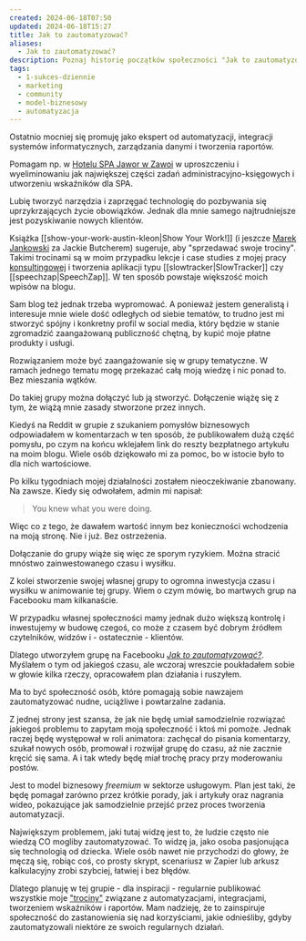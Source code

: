 ```yaml
---
created: 2024-06-18T07:50
updated: 2024-06-18T15:27
title: Jak to zautomatyzować?
aliases:
  - Jak to zautomatyzować?
description: Poznaj historię początków społeczności "Jak to zautomatyzować?" i dzielenia się wiedzą o automatyzacji oraz integracji systemów. Odkryj, jak "sprzedawać swoje trociny" poprzez praktyczne case studies, blogowanie i angażowanie się w tematyczne grupy.
tags:
  - 1-sukces-dziennie
  - marketing
  - community
  - model-biznesowy
  - automatyzacja
---
```

Ostatnio mocniej się promuję jako ekspert od automatyzacji, integracji systemów informatycznych, zarządzania danymi i tworzenia raportów. 

Pomagam np. w [Hotelu SPA Jawor w Zawoi](https://hotel-jawor.pl) w uproszczeniu i wyeliminowaniu jak największej części zadań administracyjno-księgowych i utworzeniu wskaźników dla SPA.

Lubię tworzyć narzędzia i zaprzęgać technologię do pozbywania się uprzykrzających życie obowiązków. Jednak dla mnie samego najtrudniejsze jest pozyskiwanie nowych klientów.

Książka [[show-your-work-austin-kleon|Show Your Work!]] (i jeszcze [Marek Jankowski](https://www.linkedin.com/feed/update/urn:li:activity:7193131592351920128?commentUrn=urn%3Ali%3Acomment%3A%28activity%3A7193131592351920128%2C7193144075905077248%29&replyUrn=urn%3Ali%3Acomment%3A%28activity%3A7193131592351920128%2C7193244397134594048%29&dashCommentUrn=urn%3Ali%3Afsd_comment%3A%287193144075905077248%2Curn%3Ali%3Aactivity%3A7193131592351920128%29&dashReplyUrn=urn%3Ali%3Afsd_comment%3A%287193244397134594048%2Curn%3Ali%3Aactivity%3A7193131592351920128%29) za Jackie Butcherem) sugeruje, aby "sprzedawać swoje trociny". Takimi trocinami są w moim przypadku lekcje i case studies z mojej pracy [konsultingowej](https://michalkukla.pl/konsultacje) i tworzenia aplikacji typu [[slowtracker|SlowTracker]] czy [[speechzap|SpeechZap]]. W ten sposób powstaje większość moich wpisów na blogu.

Sam blog też jednak trzeba wypromować. A ponieważ jestem generalistą i interesuje mnie wiele dość odległych od siebie tematów, to trudno jest mi stworzyć spójny i konkretny profil w social media, który będzie w stanie zgromadzić zaangażowaną publiczność chętną, by kupić moje płatne produkty i usługi.

Rozwiązaniem może być zaangażowanie się w grupy tematyczne. W ramach jednego tematu mogę przekazać całą moją wiedzę i nic ponad to. Bez mieszania wątków.

Do takiej grupy można dołączyć lub ją stworzyć. Dołączenie wiążę się z tym, że wiążą mnie zasady stworzone przez innych.

Kiedyś na Reddit w grupie z szukaniem pomysłów biznesowych odpowiadałem w komentarzach w ten sposób, że publikowałem dużą część pomysłu, po czym na końcu wklejałem link do reszty bezpłatnego artykułu na moim blogu. Wiele osób dziękowało mi za pomoc, bo w istocie było to dla nich wartościowe.

Po kilku tygodniach mojej działalności zostałem nieoczekiwanie zbanowany. Na zawsze. Kiedy się odwołałem, admin mi napisał:
> You knew what you were doing.

Więc co z tego, że dawałem wartość innym bez konieczności wchodzenia na moją stronę. Nie i już. Bez ostrzeżenia.

Dołączanie do grupy wiąże się więc ze sporym ryzykiem. Można stracić mnóstwo zainwestowanego czasu i wysiłku.

Z kolei stworzenie swojej własnej grupy to ogromna inwestycja czasu i wysiłku w animowanie tej grupy. Wiem o czym mówię, bo martwych grup na Facebooku mam kilkanaście. 

W przypadku własnej społeczności mamy jednak dużo większą kontrolę i inwestujemy w budowę czegoś, co może z czasem być dobrym źródłem czytelników, widzów i - ostatecznie - klientów.

Dlatego utworzyłem grupę na Facebooku _[Jak to zautomatyzować?](https://www.facebook.com/groups/jaktozautomatyzowac)_. Myślałem o tym od jakiegoś czasu, ale wczoraj wreszcie poukładałem sobie w głowie kilka rzeczy, opracowałem plan działania i ruszyłem. 

Ma to być społeczność osób, które pomagają sobie nawzajem zautomatyzować nudne, uciążliwe i powtarzalne zadania.

Z jednej strony jest szansa, że jak nie będę umiał samodzielnie rozwiązać jakiegoś problemu to zapytam moją społeczność i ktoś mi pomoże. Jednak raczej będę występował w roli animatora: zachęcał do pisania komentarzy, szukał nowych osób, promował i rozwijał grupę do czasu, aż nie zacznie kręcić się sama. A i tak wtedy będę miał trochę pracy przy moderowaniu postów.

Jest to model biznesowy *freemium* w sektorze usługowym. Plan jest taki, że będę pomagał zarówno przez krótkie porady, jak i artykuły oraz nagrania wideo, pokazujące jak samodzielnie przejść przez proces tworzenia automatyzacji.

Największym problemem, jaki tutaj widzę jest to, że ludzie często nie wiedzą CO mogliby zautomatyzować. To widzę ja, jako osoba pasjonująca się technologią od dziecka. Wiele osób nawet nie przychodzi do głowy, że męczą się, robiąc coś, co prosty skrypt, scenariusz w Zapier lub arkusz kalkulacyjny zrobi szybciej, łatwiej i bez błędów.

Dlatego planuję w tej grupie - dla inspiracji - regularnie publikować wszystkie moje ["trociny"](https://michalkukla.pl/automations) związane z automatyzacjami, integracjami, tworzeniem wskaźników i raportów. Mam nadzieję, że to zainspiruje społeczność do zastanowienia się nad korzyściami, jakie odnieśliby, gdyby zautomatyzowali niektóre ze swoich regularnych działań.